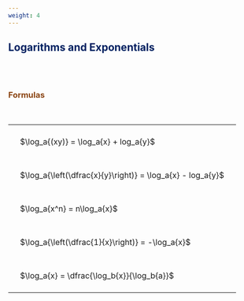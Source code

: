 ```yaml
---
weight: 4
---
```


## <span style="color:RGB(0,32,96"> Logarithms and Exponentials </span> 
<br>


<br>


###  <span style="color:RGB(139,69,19)"> Formulas </span>
<br>
<style type="text/css">
#T_78462 th.col_heading {
  text-align: left;
  font-size: 1em;
}
#T_78462 td {
  text-align: left;
  font-size: 1em;
  padding: 1.5em;
}
</style>
<table id="T_78462">
  <thead>
  </thead>
  <tbody>
    <tr>
      <td id="T_78462_row0_col0" class="data row0 col0" >$\log_a{(xy)} = \log_a{x} + log_a{y}$</td>
    </tr>
    <tr>
      <td id="T_78462_row1_col0" class="data row1 col0" >$\log_a{\left(\dfrac{x}{y}\right)} = \log_a{x} - log_a{y}$</td>
    </tr>
    <tr>
      <td id="T_78462_row2_col0" class="data row2 col0" >$\log_a{x^n} = n\log_a{x}$</td>
    </tr>
    <tr>
      <td id="T_78462_row3_col0" class="data row3 col0" >$\log_a{\left(\dfrac{1}{x}\right)} = -\log_a{x}$</td>
    </tr>
    <tr>
      <td id="T_78462_row4_col0" class="data row4 col0" >$\log_a{x} = \dfrac{\log_b{x}}{\log_b{a}}$</td>
    </tr>
  </tbody>
</table>

